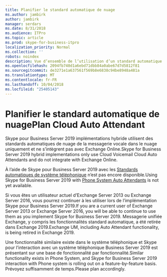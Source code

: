 ```yaml
---
title: Planifier le standard automatique de nuage
ms.author: jambirk
author: jambirk
manager: serdars
ms.date: 8/31/2018
ms.audience: ITPro
ms.topic: article
ms.prod: skype-for-business-itpro
localization_priority: Normal
ms.collection: ''
robots: noindex
description: Vue d’ensemble de l’utilisation d’un standard automatique de nuage.
ms.openlocfilehash: 2094fb740d1a6ebd71dbb84a0abe67d7d5812f81
ms.sourcegitcommit: de3271e1a637561f569b8e6838c94be8948a481a
ms.translationtype: MT
ms.contentlocale: fr-FR
ms.lasthandoff: 10/04/2018
ms.locfileid: "25405143"
---
```

# <a name="plan-cloud-auto-attendant"></a><span data-ttu-id="1c4f2-103">Planifier le standard automatique de nuage</span><span class="sxs-lookup"><span data-stu-id="1c4f2-103">Plan Cloud Auto Attendant</span></span>

<span data-ttu-id="1c4f2-104">Skype pour Business Server 2019 implémentations hybride utilisent des standards automatiques de nuage de la messagerie vocale dans le nuage uniquement et ne s’intègrent pas avec Exchange Online.</span><span class="sxs-lookup"><span data-stu-id="1c4f2-104">Skype for Business Server 2019 hybrid implementations only use Cloud Voicemail Cloud Auto Attendants and do not integrate with Exchange Online.</span></span>

<span data-ttu-id="1c4f2-105">À l’aide de Skype pour Business Server 2019 avec les [Standards automatiques de système téléphonique](/SkypeForBusiness/what-is-phone-system-in-office-365/what-are-phone-system-auto-attendants.md) n’est pas encore disponible.</span><span class="sxs-lookup"><span data-stu-id="1c4f2-105">Using Skype for Business Server 2019 with [Phone System Auto Attendants](/SkypeForBusiness/what-is-phone-system-in-office-365/what-are-phone-system-auto-attendants.md) is not yet available.</span></span>

<span data-ttu-id="1c4f2-106">Si vous êtes un utilisateur actuel d’Exchange Server 2013 ou Exchange Server 2016, vous pourrez continuer à les utiliser lors de l’implémentation Skype pour Business Server 2019.</span><span class="sxs-lookup"><span data-stu-id="1c4f2-106">If you are a current user of Exchange Server 2013 or Exchange Server 2016, you will be able to continue to use them as you implement Skype for Business Server 2019.</span></span> <span data-ttu-id="1c4f2-107">Messagerie unifiée Exchange, y compris les fonctionnalités standard automatique, a été retirée dans Exchange 2019.</span><span class="sxs-lookup"><span data-stu-id="1c4f2-107">Exchange UM, including Auto Attendant functionality, is being retired in Exchange 2019.</span></span>

<span data-ttu-id="1c4f2-108">Une fonctionnalité similaire existe dans le système téléphonique et Skype pour l’interaction avec un système téléphonique Business Server 2019 est présentant sur une base de fonctionnalité par fonctionnalité.</span><span class="sxs-lookup"><span data-stu-id="1c4f2-108">Similar functionality exists in Phone System, and Skype for Business Server 2019 interaction with Phone system is rolling out on a feature-by-feature basis.</span></span> <span data-ttu-id="1c4f2-109">Prévoyez suffisamment de temps.</span><span class="sxs-lookup"><span data-stu-id="1c4f2-109">Please plan accordingly.</span></span>